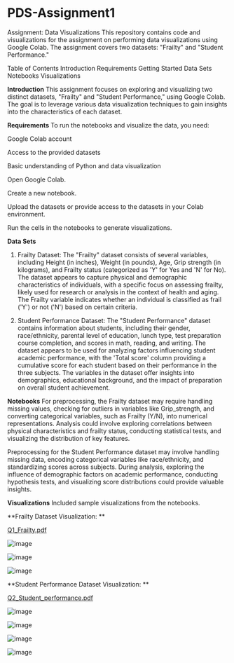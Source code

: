 # PDS-Assignment1
Assignment: Data Visualizations
This repository contains code and visualizations for the assignment on performing data visualizations using Google Colab. The assignment covers two datasets: "Frailty" and "Student Performance."

Table of Contents
Introduction
Requirements
Getting Started
Data Sets
Notebooks
Visualizations

**Introduction**
This assignment focuses on exploring and visualizing two distinct datasets, "Frailty" and "Student Performance," using Google Colab. The goal is to leverage various data visualization techniques to gain insights into the characteristics of each dataset.

**Requirements**
To run the notebooks and visualize the data, you need:

Google Colab account

Access to the provided datasets

Basic understanding of Python and data visualization

Open Google Colab.

Create a new notebook.

Upload the datasets or provide access to the datasets in your Colab environment.

Run the cells in the notebooks to generate visualizations.

**Data Sets**
1. Frailty Dataset: 
The "Frailty" dataset consists of several variables, including Height (in inches), Weight (in pounds), Age, Grip strength (in kilograms), and Frailty status (categorized as 'Y' for Yes and 'N' for No). The dataset appears to capture physical and demographic characteristics of individuals, with a specific focus on assessing frailty, likely used for research or analysis in the context of health and aging. The Frailty variable indicates whether an individual is classified as frail ('Y') or not ('N') based on certain criteria.

2. Student Performance Dataset: 
The "Student Performance" dataset contains information about students, including their gender, race/ethnicity, parental level of education, lunch type, test preparation course completion, and scores in math, reading, and writing. The dataset appears to be used for analyzing factors influencing student academic performance, with the 'Total score' column providing a cumulative score for each student based on their performance in the three subjects. The variables in the dataset offer insights into demographics, educational background, and the impact of preparation on overall student achievement.

**Notebooks**
For preprocessing, the Frailty dataset may require handling missing values, checking for outliers in variables like Grip_strength, and converting categorical variables, such as Frailty (Y/N), into numerical representations. Analysis could involve exploring correlations between physical characteristics and frailty status, conducting statistical tests, and visualizing the distribution of key features.


Preprocessing for the Student Performance dataset may involve handling missing data, encoding categorical variables like race/ethnicity, and standardizing scores across subjects. During analysis, exploring the influence of demographic factors on academic performance, conducting hypothesis tests, and visualizing score distributions could provide valuable insights.

**Visualizations**
Included sample visualizations from the notebooks.

**Frailty Dataset Visualization: **

[Q1_Frailty.pdf](https://github.com/Nikhil-Jagadeesh/PDS-Assignment/files/14250369/Q1_Frailty.pdf)

![image](https://github.com/Nikhil-Jagadeesh/PDS-Assignment/assets/70753271/380d94c4-a77a-499e-956d-dbf10f64eec2)

![image](https://github.com/Nikhil-Jagadeesh/PDS-Assignment/assets/70753271/9ab801de-8cb2-435d-8e6f-9dd62bf5a78a)

![image](https://github.com/Nikhil-Jagadeesh/PDS-Assignment/assets/70753271/e6de8658-90d2-42d6-b6e8-0ed593a1b023)




**Student Performance Dataset Visualization: **

[Q2_Student_performance.pdf](https://github.com/Nikhil-Jagadeesh/PDS-Assignment/files/14250400/Q2_Student_performance.pdf)

![image](https://github.com/Nikhil-Jagadeesh/PDS-Assignment/assets/70753271/6c844d79-8714-4b77-a0c6-3cbf4b97d833)

![image](https://github.com/Nikhil-Jagadeesh/PDS-Assignment/assets/70753271/70b5d6cb-6fe0-40ef-9fdc-df2d7df13d13)

![image](https://github.com/Nikhil-Jagadeesh/PDS-Assignment/assets/70753271/d4a91055-79d4-49db-adb9-cc0cc38aadc1)

![image](https://github.com/Nikhil-Jagadeesh/PDS-Assignment/assets/70753271/296467a0-3d2e-405e-9968-d65cd2a4f851)





